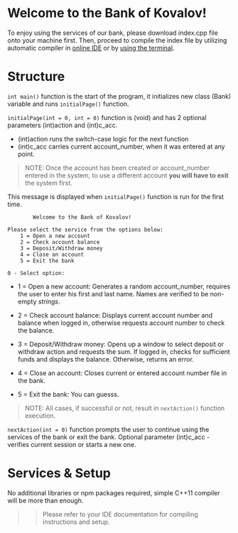 # Welcome to the Bank of Kovalov!

To enjoy using the services of our bank, please download index.cpp file onto your machine first. Then, proceed to compile the index file by utilizing automatic compiler in [online IDE](https://www.codechef.com/ide) or by [using the terminal](https://www.codecademy.com/article/cpp-compile-execute-locally).

# Structure

`int main()` function is the start of the program, it initializes new class (Bank) variable and runs `initialPage()` function.

`initialPage(int = 0, int = 0)` function is (void) and has 2 optional parameters (int)action and (int)c_acc.
- (int)action runs the switch-case logic for the next function
- (int)c_acc carries current account_number, when it was entered at any point.

> NOTE: Once the account has been created or account_number entered in the system, to use a different account **you will have to exit** the system first.


This message is displayed when `initialPage()` function is run for the first time.
```
		Welcome to the Bank of Kovalov!

Please select the service from the options below:
	1 = Open a new account
	2 = Check account balance
	3 = Deposit/Withdraw money
	4 = Close an account
	5 = Exit the bank

0 - Select option: 
```

- 1 = Open a new account:
Generates a random account_number, requires the user to enter his first and last name. Names are verified to be non-empty *strings*.

- 2 = Check account balance:
Displays current account number and balance when logged in, otherwise requests account number to check the balance. 

- 3 = Deposit/Withdraw money:
Opens up a window to select deposit or withdraw action and requests the sum. If logged in, checks for sufficient funds and displays the balance. Otherwise, returns an error.

- 4 = Close an account:
Closes current or entered account number file in the bank.

- 5 = Exit the bank:
You can guesss.

> NOTE: All cases, if successful or not, result in `nextAction()` function execution.

`nextAction(int = 0)` function prompts the user to continue using the services of the bank or exit the bank. Optional parameter (int)c_acc - verifies current session or starts a new one.

# Services & Setup

No additional libraries or npm packages required, simple C++11 compiler will be more than enough. 

>>Please refer to your IDE documentation for compiling instructions and setup.
